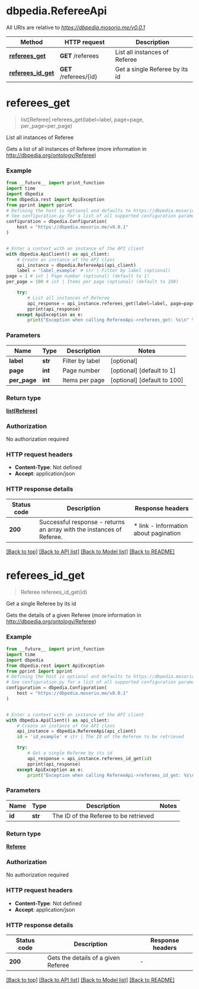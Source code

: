 # dbpedia.RefereeApi

All URIs are relative to *https://dbpedia.mosorio.me/v0.0.1*

Method | HTTP request | Description
------------- | ------------- | -------------
[**referees_get**](RefereeApi.md#referees_get) | **GET** /referees | List all instances of Referee
[**referees_id_get**](RefereeApi.md#referees_id_get) | **GET** /referees/{id} | Get a single Referee by its id


# **referees_get**
> list[Referee] referees_get(label=label, page=page, per_page=per_page)

List all instances of Referee

Gets a list of all instances of Referee (more information in http://dbpedia.org/ontology/Referee)

### Example

```python
from __future__ import print_function
import time
import dbpedia
from dbpedia.rest import ApiException
from pprint import pprint
# Defining the host is optional and defaults to https://dbpedia.mosorio.me/v0.0.1
# See configuration.py for a list of all supported configuration parameters.
configuration = dbpedia.Configuration(
    host = "https://dbpedia.mosorio.me/v0.0.1"
)


# Enter a context with an instance of the API client
with dbpedia.ApiClient() as api_client:
    # Create an instance of the API class
    api_instance = dbpedia.RefereeApi(api_client)
    label = 'label_example' # str | Filter by label (optional)
page = 1 # int | Page number (optional) (default to 1)
per_page = 100 # int | Items per page (optional) (default to 100)

    try:
        # List all instances of Referee
        api_response = api_instance.referees_get(label=label, page=page, per_page=per_page)
        pprint(api_response)
    except ApiException as e:
        print("Exception when calling RefereeApi->referees_get: %s\n" % e)
```

### Parameters

Name | Type | Description  | Notes
------------- | ------------- | ------------- | -------------
 **label** | **str**| Filter by label | [optional] 
 **page** | **int**| Page number | [optional] [default to 1]
 **per_page** | **int**| Items per page | [optional] [default to 100]

### Return type

[**list[Referee]**](Referee.md)

### Authorization

No authorization required

### HTTP request headers

 - **Content-Type**: Not defined
 - **Accept**: application/json

### HTTP response details
| Status code | Description | Response headers |
|-------------|-------------|------------------|
**200** | Successful response - returns an array with the instances of Referee. |  * link - Information about pagination <br>  |

[[Back to top]](#) [[Back to API list]](../README.md#documentation-for-api-endpoints) [[Back to Model list]](../README.md#documentation-for-models) [[Back to README]](../README.md)

# **referees_id_get**
> Referee referees_id_get(id)

Get a single Referee by its id

Gets the details of a given Referee (more information in http://dbpedia.org/ontology/Referee)

### Example

```python
from __future__ import print_function
import time
import dbpedia
from dbpedia.rest import ApiException
from pprint import pprint
# Defining the host is optional and defaults to https://dbpedia.mosorio.me/v0.0.1
# See configuration.py for a list of all supported configuration parameters.
configuration = dbpedia.Configuration(
    host = "https://dbpedia.mosorio.me/v0.0.1"
)


# Enter a context with an instance of the API client
with dbpedia.ApiClient() as api_client:
    # Create an instance of the API class
    api_instance = dbpedia.RefereeApi(api_client)
    id = 'id_example' # str | The ID of the Referee to be retrieved

    try:
        # Get a single Referee by its id
        api_response = api_instance.referees_id_get(id)
        pprint(api_response)
    except ApiException as e:
        print("Exception when calling RefereeApi->referees_id_get: %s\n" % e)
```

### Parameters

Name | Type | Description  | Notes
------------- | ------------- | ------------- | -------------
 **id** | **str**| The ID of the Referee to be retrieved | 

### Return type

[**Referee**](Referee.md)

### Authorization

No authorization required

### HTTP request headers

 - **Content-Type**: Not defined
 - **Accept**: application/json

### HTTP response details
| Status code | Description | Response headers |
|-------------|-------------|------------------|
**200** | Gets the details of a given Referee |  -  |

[[Back to top]](#) [[Back to API list]](../README.md#documentation-for-api-endpoints) [[Back to Model list]](../README.md#documentation-for-models) [[Back to README]](../README.md)

